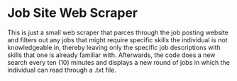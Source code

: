 # Job Site Web Scraper

This is just a small web scraper that parces through the job posting website and filters out any jobs that might require specific skills the individual is not knowledgeable in, thereby leaving only the specific job descriptions with skills that one is already familiar with. Afterwards, the code does a new search every ten (10) minutes and displays a new round of jobs in which the individual can read through a .txt file.
